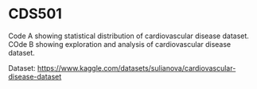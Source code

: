 # CDS501

Code A showing statistical distribution of cardiovascular disease dataset. 
COde B showing exploration and analysis of cardiovascular disease dataset. 


Dataset: https://www.kaggle.com/datasets/sulianova/cardiovascular-disease-dataset
